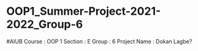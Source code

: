 # OOP1_Summer-Project-2021-2022_Group-6
#AIUB
Course : OOP 1
Section : E
Group : 6
Project Name : Dokan Lagbe?
